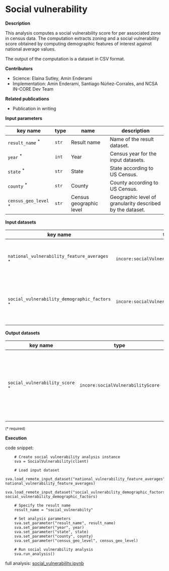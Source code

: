 # Social vulnerability

**Description**

This analysis computes a social vulnerability score for per associated zone in census data.  The computation
extracts zoning and a social vulnerability score obtained by computing demographic features of interest against 
national average values.

The output of the computation is a dataset in CSV format.

**Contributors**

- Science: Elaina Sutley, Amin Enderami
- Implementation: Amin Enderami, Santiago Núñez-Corrales, and NCSA IN-CORE Dev Team

**Related publications**

* Publication in writing

**Input parameters**

key name | type | name | description
--- | --- | --- | ---
`result_name` <sup>*</sup> | `str` | Result name | Name of the result dataset.
`year` <sup>*</sup> | `int` | Year | Census year for the input datasets.
`state` <sup>*</sup> | `str` | State | State according to US Census.
`county` <sup>*</sup> | `str` | County | County according to US Census.
`census_geo_level` <sup>*</sup> | `str` | Census geographic level | Geographic level of granularity described by the dataset.

**Input datasets**

key name | type | name | description
--- | --- | --- | ---
`national_vulnerability_feature_averages` <sup>*</sup> | `incore:socialVulnerabilityFeatureAverages` | National vulnerability feature averages | National averages for features determining social vulnerability.
`social_vulnerability_demographic_factors` <sup>*</sup> | `incore:socialVulnerabilityDemFactors` | Demographic factors | social vulnerability demographic factors for a given geographic type.

**Output datasets**

key name | type | parent key | name | description
--- | --- | --- | --- | ---
`social_vulnerability_score` <sup>*</sup> | `incore:socialVulnerabilityScore` | `social_vulnerability_score` | Results | A dataset containing results (format: CSV)<br>with social vulnerability score at the required geographic level.

<small>(* required)</small>

**Execution**

code snippet:

```
    # Create social vulnerability analysis instance
    sva = SocialVulnerability(client)

    # Load input dataset
    sva.load_remote_input_dataset("national_vulnerability_feature_averages", national_vulnerability_feature_averages)
    sva.load_remote_input_dataset("social_vulnerability_demographic_factors", social_vulnerability_demographic_factors)

    # Specify the result name
    result_name = "social_vulnerabilty"

    # Set analysis parameters
    sva.set_parameter("result_name", result_name)
    sva.set_parameter("year", year)
    sva.set_parameter("state", state)
    sva.set_parameter("county", county)
    sva.set_parameter("census_geo_level", census_geo_level)
    
    # Run social vulnerability analysis
    sva.run_analysis()
```

full analysis: [social_vulnerability.ipynb](https://github.com/IN-CORE/incore-docs/blob/master/notebooks/social_vulnerability.ipynb)